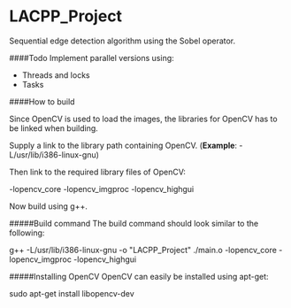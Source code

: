 LACPP_Project
=============
Sequential edge detection algorithm using the Sobel operator.

####Todo
Implement parallel versions using:
- Threads and locks
- Tasks

####How to build

Since OpenCV is used to load the images, the libraries for OpenCV has to be linked when building.

Supply a link to the library path containing OpenCV. (**Example**: -L/usr/lib/i386-linux-gnu)

Then link to the required library files of OpenCV:

-lopencv_core -lopencv_imgproc -lopencv_highgui

Now build using g++.

#####Build command
The build command should look similar to the following:

g++ -L/usr/lib/i386-linux-gnu -o "LACPP_Project"  ./main.o   -lopencv_core -lopencv_imgproc -lopencv_highgui

#####Installing OpenCV
OpenCV can easily be installed using apt-get:

sudo apt-get install libopencv-dev
